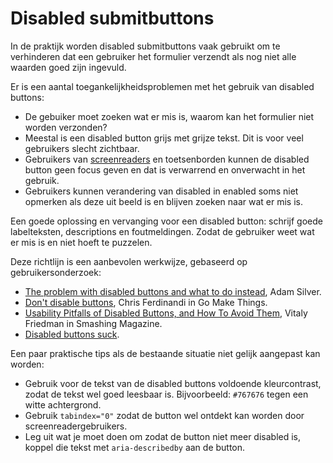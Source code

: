 <!-- @license CC0-1.0 -->

# Disabled submitbuttons

In de praktijk worden disabled submitbuttons vaak gebruikt om te verhinderen dat een gebruiker het formulier verzendt als nog niet alle waarden goed zijn ingevuld.

Er is een aantal toegankelijkheidsproblemen met het gebruik van disabled buttons:

- De gebuiker moet zoeken wat er mis is, waarom kan het formulier niet worden verzonden?
- Meestal is een disabled button grijs met grijze tekst. Dit is voor veel gebruikers slecht zichtbaar.
- Gebruikers van [screenreaders](/woordenlijst/#screenreader) en toetsenborden kunnen de disabled button geen focus geven en dat is verwarrend en onverwacht in het gebruik.
- Gebruikers kunnen verandering van disabled in enabled soms niet opmerken als deze uit beeld is en blijven zoeken naar wat er mis is.

Een goede oplossing en vervanging voor een disabled button: schrijf goede labelteksten, descriptions en foutmeldingen. Zodat de gebruiker weet wat er mis is en niet hoeft te puzzelen.

Deze richtlijn is een aanbevolen werkwijze, gebaseerd op gebruikersonderzoek:

- [<span lang="en">The problem with disabled buttons and what to do instead</span>](https://adamsilver.io/blog/the-problem-with-disabled-buttons-and-what-to-do-instead/), Adam Silver.
- [<span lang="en">Don't disable buttons</span>](https://gomakethings.com/dont-disable-buttons/), Chris Ferdinandi in Go Make Things.
- [<span lang="en">Usability Pitfalls of Disabled Buttons, and How To Avoid Them</span>](https://www.smashingmagazine.com/2021/08/frustrating-design-patterns-disabled-buttons/), Vitaly Friedman in Smashing Magazine.
- [<span lang="en">Disabled buttons suck</span>](https://axesslab.com/disabled-buttons-suck/).

Een paar praktische tips als de bestaande situatie niet gelijk aangepast kan worden:

- Gebruik voor de tekst van de disabled buttons voldoende kleurcontrast, zodat de tekst wel goed leesbaar is. Bijvoorbeeld: `#767676` tegen een witte achtergrond.
- Gebruik `tabindex="0"` zodat de button wel ontdekt kan worden door screenreadergebruikers.
- Leg uit wat je moet doen om zodat de button niet meer disabled is, koppel die tekst met `aria-describedby` aan de button.
